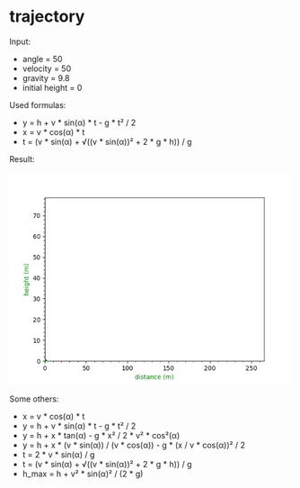 # trajectory

Input:
  - angle = 50
  - velocity = 50
  - gravity = 9.8
  - initial height = 0

Used formulas:
  - y = h + v * sin(α) * t - g * t² / 2
  - x = v * cos(α) * t
  - t = (v * sin(α) + √((v * sin(α))² + 2 * g * h)) / g

Result:

![](animation.gif)

Some others:
  - x = v * cos(α) * t
  - y = h + v * sin(α) * t - g * t² / 2
  - y = h + x * tan(α) - g * x² / 2 * v² * cos²(α)
  - y = h + x * (v * sin(α)) / (v * cos(α)) - g * (x / v * cos(α))² / 2
  - t = 2 * v * sin(α) / g
  - t = (v * sin(α) + √((v * sin(α))² + 2 * g * h)) / g
  - h_max = h + v² * sin(α)² / (2 * g)
